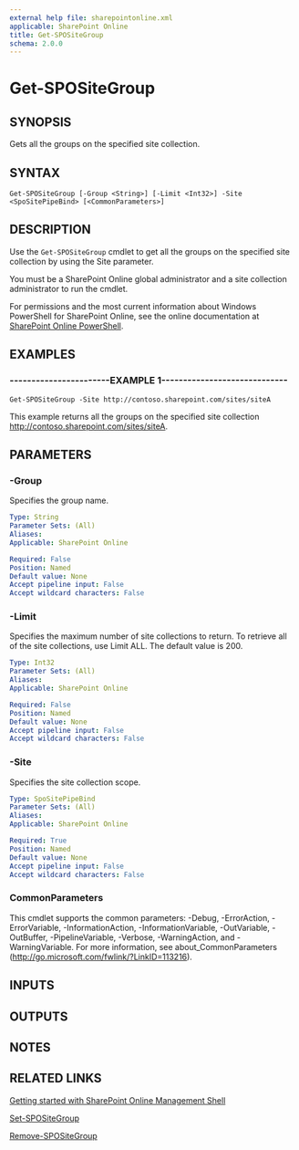 ```yaml
---
external help file: sharepointonline.xml
applicable: SharePoint Online
title: Get-SPOSiteGroup
schema: 2.0.0
---
```


# Get-SPOSiteGroup

## SYNOPSIS
Gets all the groups on the specified site collection.


## SYNTAX

```
Get-SPOSiteGroup [-Group <String>] [-Limit <Int32>] -Site <SpoSitePipeBind> [<CommonParameters>]
```

## DESCRIPTION
Use the `Get-SPOSiteGroup` cmdlet to get all the groups on the specified site collection by using the Site parameter.

You must be a SharePoint Online global administrator and a site collection administrator to run the cmdlet.

For permissions and the most current information about Windows PowerShell for SharePoint Online, see the online documentation at [SharePoint Online PowerShell](https://docs.microsoft.com/en-us/powershell/module/sharepoint-online/index).

## EXAMPLES

### -----------------------EXAMPLE 1-----------------------------
```
Get-SPOSiteGroup -Site http://contoso.sharepoint.com/sites/siteA
```
This example returns all the groups on the specified site collection http://contoso.sharepoint.com/sites/siteA.


## PARAMETERS

### -Group
Specifies the group name.


```yaml
Type: String
Parameter Sets: (All)
Aliases: 
Applicable: SharePoint Online

Required: False
Position: Named
Default value: None
Accept pipeline input: False
Accept wildcard characters: False
```

### -Limit
Specifies the maximum number of site collections to return. To retrieve all of the site collections, use Limit ALL. The default value is 200.


```yaml
Type: Int32
Parameter Sets: (All)
Aliases: 
Applicable: SharePoint Online

Required: False
Position: Named
Default value: None
Accept pipeline input: False
Accept wildcard characters: False
```

### -Site
Specifies the site collection scope.


```yaml
Type: SpoSitePipeBind
Parameter Sets: (All)
Aliases: 
Applicable: SharePoint Online

Required: True
Position: Named
Default value: None
Accept pipeline input: False
Accept wildcard characters: False
```

### CommonParameters
This cmdlet supports the common parameters: -Debug, -ErrorAction, -ErrorVariable, -InformationAction, -InformationVariable, -OutVariable, -OutBuffer, -PipelineVariable, -Verbose, -WarningAction, and -WarningVariable. For more information, see about_CommonParameters (http://go.microsoft.com/fwlink/?LinkID=113216).

## INPUTS

## OUTPUTS

## NOTES

## RELATED LINKS

[Getting started with SharePoint Online Management Shell](https://docs.microsoft.com/en-us/powershell/sharepoint/sharepoint-online/connect-sharepoint-online?view=sharepoint-ps)

[Set-SPOSiteGroup](Set-SPOSiteGroup.md)

[Remove-SPOSiteGroup](Remove-SPOSiteGroup.md)
